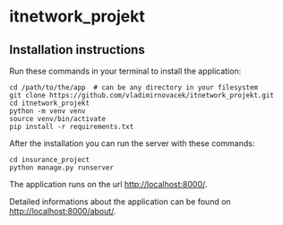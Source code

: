 # itnetwork_projekt

## Installation instructions

Run these commands in your terminal to install the application:

```
cd /path/to/the/app  # can be any directory in your filesystem
git clone https://github.com/vladimirnovacek/itnetwork_projekt.git
cd itnetwork_projekt
python -m venv venv
source venv/bin/activate
pip install -r requirements.txt
```

After the installation you can run the server with these commands:

```
cd insurance_project
python manage.py runserver
```

The application runs on the url [http://localhost:8000/](http://localhost:8000/).

Detailed informations about the application can be found on [http://localhost:8000/about/](http://localhost:8000/about/).
